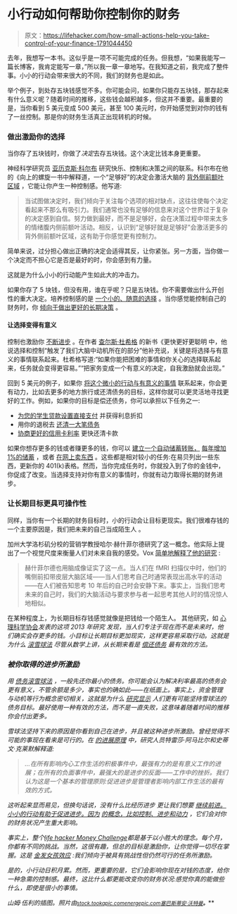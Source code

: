 # 小行动如何帮助你控制你的财务

> 原文：<https://lifehacker.com/how-small-actions-help-you-take-control-of-your-finance-1791044450>

去年，我想写一本书。这似乎是一项不可能完成的任务。但我想，“如果我能写一篇长博客，我肯定能写一章，”所以我一章一章地写。在我知道之前，我完成了整件事。小小的行动会带来很大的不同，我们的财务也是如此。



举个例子，到处存五块钱感觉不多。你可能会问，如果你只能存五块钱，那存起来有什么意义呢？随着时间的推移，这些钱会越积越多，但这并不重要。最重要的是，当你看到 5 美元变成 500 美元，甚至 100 美元时，你开始感觉到对你的钱有了一丝控制。那是你的财务生活真正出现转机的时候。

### 做出激励你的选择

当你存了五块钱时，你做了*决定*去存五块钱。这个决定比钱本身更重要。

神经科学研究员 [亚历克斯·科尔布](https://alexkorbphd.wordpress.com/) 研究快乐、控制和决策之间的联系。科尔布在他的《向上的螺旋一书中解释道，一个“足够好”的决定会激活大脑的 [背外侧前额叶区域](https://en.wikipedia.org/wiki/Dorsolateral_prefrontal_cortex) ，它能让你产生一种控制感。他写道:

> 当试图做决定时，我们倾向于关注每个选项的相对缺点，这往往使每个决定看起来不那么有吸引力。我们通常也没有足够的信息来对这个世界过于复杂的决定感到自信。努力做到最好，而不是足够好，会在决策过程中带来太多的情绪腹内侧前额叶活动。相反，认识到“足够好就是足够好”会激活更多的背外侧前额叶区域，这有助于你感觉更有控制力。

简单来说，过分担心做出正确的决定会适得其反，让你紧张。另一方面，当你做一个决定而不担心它是否是最好的时，你会感到有力量。

这就是为什么小小的行动能产生如此大的冲击力。

如果你存了 5 块钱，但没有用，谁在乎呢？只是五块钱。你不需要做出什么开创性的重大决定。培养控制感的是 [一个小的、随意的选择](https://lifehacker.com/create-small-choices-for-yourself-to-feel-in-control-of-1784948866) 。当你感觉能控制自己的财务时，你 [倾向于做出更好的长期决策](http://twocents.lifehacker.com/my-finances-sucked-until-i-conquered-my-fear-of-being-p-1724941320) 。

#### 让选择变得有意义

控制也激励你 [不断进步](http://lifehacker.com/motivate-yourself-to-finish-a-task-with-this-two-step-p-1777860759) 。在作者 [查尔斯·杜希格](http://lifehacker.com/im-charles-duhigg-and-this-is-how-i-work-1511638172) 的新书《更快更好更聪明 中，他说选择和控制“触发了我们大脑中动机所在的部分”他补充说，关键是将选择与有意义的事情联系起来。杜希格写道:“如果你能把困难的事情和你关心的选择联系起来，任务就会变得更容易。”“把家务变成一个有意义的决定，自我激励就会出现。”

回到 5 美元的例子，如果你 [将这个微小的行动与有意义的事情](https://lifehacker.com/the-first-thing-you-should-do-to-get-your-money-in-orde-1778951984) 联系起来，你会更有动力，比如去更多的地方旅行或还清债务的目标，这样你就可以更灵活地寻找更好的工作。例如，如果你的目标是偿还债务，你可以承担以下任务之一:

*   [为您的学生贷款设置直接支付](http://twocents.lifehacker.com/take-advantage-of-the-direct-debit-student-loan-disco-1713237822) 并获得利息折扣
*   用你的退税去 [还清一大笔债务](http://twocents.lifehacker.com/put-your-tax-refund-toward-debt-or-other-financial-goa-1691735041#_ga=1.222618779.1268082208.1431441811)
*   [协商更好的信用卡利率](http://lifehacker.com/negotiate-a-lower-credit-card-apr-with-this-script-1690542594) 更快还清卡款

如果你想存更多的钱或者赚更多的钱，你可以 [建立一个自动储蓄转账，](http://lifehacker.com/how-to-automate-your-finances-and-save-money-explained-1723625611) [每年增加 1%的储蓄](http://lifehacker.com/contribute-1-more-each-year-to-boost-your-retirement-s-1679979273) ，或者 [在网上卖东西](http://lifehacker.com/the-complete-guide-to-selling-your-unwanted-crap-for-mo-5981335) 。这些都是相对较小的任务:在易贝列出一些东西，更新你的 401(k)表格。然而，当你完成任务时，你就投入到了你的金钱中，你促成了改变。当选择支持对你有意义的事情时，你就有动力取得长期的财务进步。

### 让长期目标更具可操作性

同样，当你有一个长期的财务目标时，小的行动会让目标更现实。我们很难存钱的一个主要原因是，我们把未来的自己当成陌生人 。

加州大学洛杉矶分校的营销学教授哈尔·赫什菲尔德研究了这一概念。他实际上提出了一个视觉尺度来衡量人们对未来自我的感受。Vox [简单地解释了他的研究](http://www.vox.com/2014/12/18/7414105/procrastination-future-planning) :

> 赫什菲尔德也用脑成像证实了这一点。当人们在 fMRI 扫描仪中时，他们的嘴侧前扣带皮层大脑区域——当人们思考自己时通常表现出高水平的活动——在人们被告知思考 10 年后的自己时会安静下来。事实上，当我们思考未来的自己时，我们的大脑活动与要求参与者一起思考其他人时的情况惊人地相似。

在某种程度上，为长期目标存钱感觉就像是把钱给一个陌生人。 其他研究，如 [心理科学协会](http://journals.sagepub.com/doi/pdf/10.1177/0956797613512129)[](http://www.psychologicalscience.org/)*发表的这项 2013 年研究 发现，当人们专注于现在而不是未来时，他们确实会存更多的钱。小目标让长期目标更加现实，这样更容易采取行动。这就是为什么 [滚雪球法](https://en.wikipedia.org/wiki/Debt-snowball_method) 尽管从数学上讲，从长期来看是 [偿还债务](http://twocents.lifehacker.com/more-research-shows-that-the-snowball-method-is-the-bes-1790533681) 最有效的方法。*

### *被你取得的进步所激励*

*用 [债务滚雪球法](https://en.wikipedia.org/wiki/Debt-snowball_method) ，一般先还你最小的债务。你可能会认为解决利率最高的债务会更有意义，不管余额是多少，事实也的确如此——在纸面上。事实上，资金管理与动机等行为概念密切相关，这就是为什么 [研究显示](http://jcr.oxfordjournals.org/content/early/2016/08/08/jcr.ucw037) 人们更有可能坚持雪球法的债务目标。最好使用一种有效的方法，而不是一直失败，这意味着随着时间的推移你会付出更多。*

*雪球法坚持下来的原因是你看到自己在进步，并且被这种进步所激励。曾经觉得不可能的事现在看来是可行的。在 [*的进展原理*](https://www.amazon.com/gp/product/142219857X/ref=as_li_ss_tl?asc_campaign=InlineText&asc_refurl=https://lifehacker.com/how-small-actions-help-you-take-control-of-your-finance-1791044450&asc_source=&camp=1789&creative=390957&creativeASIN=142219857X&ie=UTF8&linkCode=as2&tag=kinjalifehackerlink-20) 中，研究人员特雷莎·阿马比尔和史蒂文·克莱默解释道:*

> *...在所有影响内心工作生活的积极事件中，最强有力的是有意义工作的进展；在所有的负面事件中，最强大的是进步的反面——工作中的挫折。我们认为这是一个基本的管理原则:促进进步是管理者影响内部工作生活的最有效的方式。*

*这听起来显而易见，但换句话说，没有什么比经历进步 更让我们想要 [继续前进。小小的行动有助于促进进步。因为](http://lifehacker.com/how-to-stay-motivated-in-life-and-work-using-the-goldil-1783132075) [的概念，比如控制、进步和动力](http://twocents.lifehacker.com/focus-on-these-four-concepts-to-finally-master-your-mon-1783552476) ，它们会对你的财务状况产生重大影响。*

*事实上，整个[life hacker Money Challenge](https://lifehacker.com/the-lifehacker-money-challenge-is-back-1790627747)都是基于以小胜大的理念。每个月，你都有不同的挑战。当然，这很有趣，但总的目标是激励你，让你觉得一切尽在掌握。这是 [金发女孩效应](http://lifehacker.com/stressing-yourself-a-bit-for-work-you-enjoy-can-be-heal-1784942904) :我们倾向于被具有挑战性但仍然可行的任务所激励。*

*是的，小行动日积月累。然而，更重要的是，它们会影响你现在对钱的态度，给你一种急需的控制感。最终，这比什么都更能改变你的财务状况:感觉你真的能做些什么，即使是很小的事情。*

*山姆·伍利的插图。照片由[<small>*stock.tookapic.com*</small>](https://stock.tookapic.com/photos/7003)<small></small>*[<small>*energepic.com*</small>](https://www.pexels.com/u/energepic-com-27411/)<small></small>*[<small>*塞巴斯蒂安·沃特曼*</small>](https://www.pexels.com/u/sebastian-voortman-44106/)<small>**。**</small>***